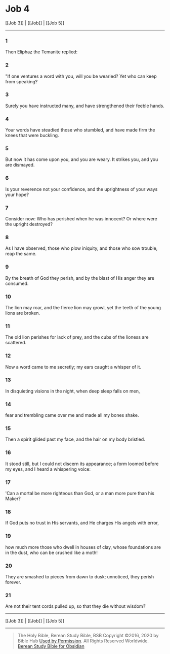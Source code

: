 # Job 4

[[Job 3]] | [[Job]] | [[Job 5]]

---

### 1
Then Eliphaz the Temanite replied:

### 2
"If one ventures a word with you, will you be wearied? Yet who can keep from speaking?

### 3
Surely you have instructed many, and have strengthened their feeble hands.

### 4
Your words have steadied those who stumbled, and have made firm the knees that were buckling.

### 5
But now it has come upon you, and you are weary. It strikes you, and you are dismayed.

### 6
Is your reverence not your confidence, and the uprightness of your ways your hope?

### 7
Consider now: Who has perished when he was innocent? Or where were the upright destroyed?

### 8
As I have observed, those who plow iniquity, and those who sow trouble, reap the same.

### 9
By the breath of God they perish, and by the blast of His anger they are consumed.

### 10
The lion may roar, and the fierce lion may growl, yet the teeth of the young lions are broken.

### 11
The old lion perishes for lack of prey, and the cubs of the lioness are scattered.

### 12
Now a word came to me secretly; my ears caught a whisper of it.

### 13
In disquieting visions in the night, when deep sleep falls on men,

### 14
fear and trembling came over me and made all my bones shake.

### 15
Then a spirit glided past my face, and the hair on my body bristled.

### 16
It stood still, but I could not discern its appearance; a form loomed before my eyes, and I heard a whispering voice:

### 17
'Can a mortal be more righteous than God, or a man more pure than his Maker?

### 18
If God puts no trust in His servants, and He charges His angels with error,

### 19
how much more those who dwell in houses of clay, whose foundations are in the dust, who can be crushed like a moth!

### 20
They are smashed to pieces from dawn to dusk; unnoticed, they perish forever.

### 21
Are not their tent cords pulled up, so that they die without wisdom?'

---

[[Job 3]] | [[Job]] | [[Job 5]]

---

> The Holy Bible, Berean Study Bible, BSB
> Copyright &copy;2016, 2020 by Bible Hub
> [Used by Permission](https://berean.bible/terms.htm). All Rights Reserved Worldwide.
> [Berean Study Bible for Obsidian](https://github.com/gapmiss/berean-study-bible-for-obsidian)</small>

